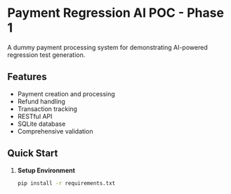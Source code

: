 # Payment Regression AI POC - Phase 1

A dummy payment processing system for demonstrating AI-powered regression test generation.

## Features

- Payment creation and processing
- Refund handling
- Transaction tracking
- RESTful API
- SQLite database
- Comprehensive validation

## Quick Start

1. **Setup Environment**
   ```bash
   pip install -r requirements.txt
